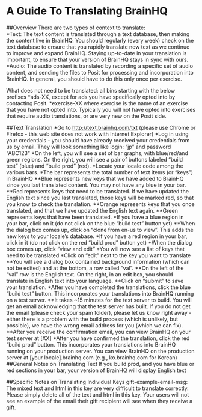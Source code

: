 A Guide To Translating BrainHQ
==============================

##Overview
There are two types of context to translate:  
*Text: The text content is translated through a text database, then making the content live in BrainHQ. You should regularly (every week) check on the text database to ensure that you rapidly translate new text as we continue to improve and expand BrainHQ. Staying up-to-date in your translation is important, to ensure that your version of BrainHQ stays in sync with ours.
*Audio: The audio content is translated by recording a specific set of audio content, and sending the files to Posit for processing and incorporation into BrainHQ. In general, you should have to do this only once per exercise.  

What does not need to be translated: all bins starting with the below prefixes
*ads-XX, except for ads you have specifically opted into by contacting Posit.
*exercise-XX where exercise is the name of an exercise that you have not opted into. Typically you will not have opted into exercises that require audio translations, or are very new on the Posit side.

##Text Translation
*Go to http://text.brainhq.com/txt (please use Chrome or Firefox - this web site does not work with Internet Explorer)
*Log in using your credentials - you should have already received your credentials from us by email. They will look something like login: “jp” and password “ABC123”
*On the left, you will see a set of bar graphs, with blue/red/and green regions. On the right, you will see a pair of buttons labeled “build test” (blue) and “build prod” (red).
*Locate your locale code among the various bars.
*The bar represents the total number of text items (or “keys”) in BrainHQ
**Blue represents new keys that we have added to BrainHQ since you last translated content. You may not have any blue in your bar.
**Red represents keys that need to be translated. If we have updated the English text since you last translated, those keys will be marked red, so that you know to check the translation.
**Orange represents keys that you once translated, and that we have updated the English text again. 
**Green represents keys that have been translated.
*If you have a blue region in your bar, click on it (do not click on the blue “build test” button yet)
**When the dialog box comes up, click on “clone from en-us to view”. This adds the new keys to your locale’s database.
*If you have a red region in your bar, click in it (do not click on the red “build prod” button yet)
*When the dialog box comes up, click “view and edit”
*You will now see a list of keys that need to be translated
*Click on “edit” next to the key you want to translate
**You will see a dialog box contained background information (which can not be edited) and at the bottom, a row called “val”.
**On the left of the “val” row is the English text. On the right, in an edit box, you should translate in English text into your language.
**Click on “submit” to save your translation.
*After you have completed the translations, click the blue “build test” button. This incorporates your translations into BrainHQ running on a test server.
**It takes ~15 minutes for the test server to build. You will get an email acknowledging that the test server has built. If you do not get the email (please check your spam folder), please let us know right away - either there is a problem with the build process (which is unlikely, but possible), we have the wrong email address for you (which we can fix).
**After you receive the confirmation email, you can view BrainHQ on your test server at [XX]
*After you have confirmed the translation, click the red “build prod” button. This incorporates your translations into BrainHQ running on your production server. You can view BrainHQ on the production server at [your locale].brainhq.com (e.g., ko.brainhq.com for Korean)
##General Notes on Translating Text
If you build prod, and you have blue or red sections in your bar, your version of BrainHQ will display English text 

##Specific Notes on Translating Individual Keys
gift-example-email-msg: The mixed text and html in this key are very difficult to translate correctly. Please simply delete all of the text and html in this key. Your users will not see an example of the email their gift recipient will see when they receive a gift.
